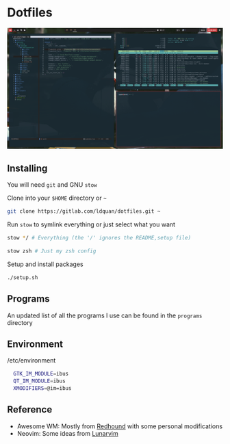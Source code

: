 # Dotfiles

![dotfiles image](./dotfiles.png)

## Installing

You will need `git` and GNU `stow`

Clone into your `$HOME` directory or `~`

```bash
git clone https://gitlab.com/ldquan/dotfiles.git ~
```

Run `stow` to symlink everything or just select what you want

```bash
stow */ # Everything (the '/' ignores the README,setup file)
```

```bash
stow zsh # Just my zsh config
```

Setup and install packages
```bash
./setup.sh
```

## Programs

An updated list of all the programs I use can be found in the `programs` directory

## Environment
/etc/environment
```bash
  GTK_IM_MODULE=ibus
  QT_IM_MODULE=ibus
  XMODIFIERS=@im=ibus
```

## Reference
- Awesome WM: Mostly from [Redhound](https://github.com/Purhan/dotfiles/) with some personal modifications
- Neovim: Some ideas from [Lunarvim](https://github.com/LunarVim/LunarVim)
